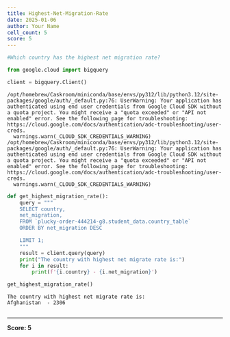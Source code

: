 ```yaml
---
title: Highest-Net-Migration-Rate
date: 2025-01-06
author: Your Name
cell_count: 5
score: 5
---
```


```python
#Which country has the highest net migration rate?
```


```python
from google.cloud import bigquery
```


```python
client = bigquery.Client()
```

    /opt/homebrew/Caskroom/miniconda/base/envs/py312/lib/python3.12/site-packages/google/auth/_default.py:76: UserWarning: Your application has authenticated using end user credentials from Google Cloud SDK without a quota project. You might receive a "quota exceeded" or "API not enabled" error. See the following page for troubleshooting: https://cloud.google.com/docs/authentication/adc-troubleshooting/user-creds. 
      warnings.warn(_CLOUD_SDK_CREDENTIALS_WARNING)
    /opt/homebrew/Caskroom/miniconda/base/envs/py312/lib/python3.12/site-packages/google/auth/_default.py:76: UserWarning: Your application has authenticated using end user credentials from Google Cloud SDK without a quota project. You might receive a "quota exceeded" or "API not enabled" error. See the following page for troubleshooting: https://cloud.google.com/docs/authentication/adc-troubleshooting/user-creds. 
      warnings.warn(_CLOUD_SDK_CREDENTIALS_WARNING)



```python
def get_highest_migration_rate():
    query = """
    SELECT country,
    net_migration,
    FROM `plucky-order-444214-g8.student_data.country_table` 
    ORDER BY net_migration DESC

    LIMIT 1;
    """
    result = client.query(query)
    print("The country with highest net migrate rate is:")
    for i in result:
        print(f'{i.country} - {i.net_migration}')

get_highest_migration_rate()
```

    The country with highest net migrate rate is:
    Afghanistan  - 2306



```python

```


---
**Score: 5**
